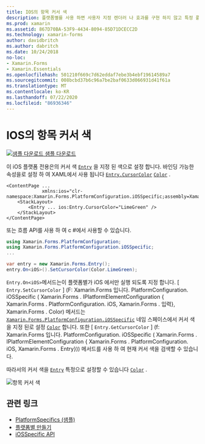 ```yaml
---
title: IOS의 항목 커서 색
description: 플랫폼별를 사용 하면 사용자 지정 렌더러 나 효과를 구현 하지 않고 특정 플랫폼 에서만 사용할 수 있는 기능을 사용할 수 있습니다. 이 문서에서는 항목의 커서 색을 설정 하는 iOS 플랫폼별를 사용 하는 방법을 설명 합니다.
ms.prod: xamarin
ms.assetid: 867D70BA-53F9-4434-8094-85D71DCECC2D
ms.technology: xamarin-forms
author: davidbritch
ms.author: dabritch
ms.date: 10/24/2018
no-loc:
- Xamarin.Forms
- Xamarin.Essentials
ms.openlocfilehash: 501210f669c7d62eddaf7ebe3b4ebf19614589a7
ms.sourcegitcommit: 008bcbd37b6c96a7be2baf0633d066931d41f61a
ms.translationtype: MT
ms.contentlocale: ko-KR
ms.lasthandoff: 07/22/2020
ms.locfileid: "86936346"
---
```

# <a name="entry-cursor-color-on-ios"></a>IOS의 항목 커서 색

[![샘플 다운로드](~/media/shared/download.png) 샘플 다운로드](https://docs.microsoft.com/samples/xamarin/xamarin-forms-samples/userinterface-platformspecifics)

이 iOS 플랫폼 전용은의 커서 색 [`Entry`](xref:Xamarin.Forms.Entry) 을 지정 된 색으로 설정 합니다. 바인딩 가능한 속성을로 설정 하 여 XAML에서 사용 됩니다 [`Entry.CursorColor`](xref:Xamarin.Forms.PlatformConfiguration.iOSSpecific.Entry.CursorColorProperty) [`Color`](xref:Xamarin.Forms.Color) .

```xaml
<ContentPage ...
             xmlns:ios="clr-namespace:Xamarin.Forms.PlatformConfiguration.iOSSpecific;assembly=Xamarin.Forms.Core">
    <StackLayout>
        <Entry ... ios:Entry.CursorColor="LimeGreen" />
    </StackLayout>
</ContentPage>
```

또는 흐름 API를 사용 하 여 c #에서 사용할 수 있습니다.

```csharp
using Xamarin.Forms.PlatformConfiguration;
using Xamarin.Forms.PlatformConfiguration.iOSSpecific;
...

var entry = new Xamarin.Forms.Entry();
entry.On<iOS>().SetCursorColor(Color.LimeGreen);
```

`Entry.On<iOS>`메서드는이 플랫폼별가 iOS 에서만 실행 되도록 지정 합니다. [ `Entry.SetCursorColor` ] (F: Xamarin.Forms 입니다. PlatformConfiguration. iOSSpecific ( Xamarin.Forms . IPlatformElementConfiguration { Xamarin.Forms . PlatformConfiguration. iOS, Xamarin.Forms . 입력}, Xamarin.Forms . Color) 메서드는 [`Xamarin.Forms.PlatformConfiguration.iOSSpecific`](xref:Xamarin.Forms.PlatformConfiguration.iOSSpecific) 네임 스페이스에서 커서 색을 지정 된로 설정 [`Color`](xref:Xamarin.Forms.Color) 합니다. 또한 [ `Entry.GetCursorColor` ] (f: Xamarin.Forms 입니다. PlatformConfiguration. iOSSpecific ( Xamarin.Forms . IPlatformElementConfiguration { Xamarin.Forms . PlatformConfiguration. iOS, Xamarin.Forms . Entry})) 메서드를 사용 하 여 현재 커서 색을 검색할 수 있습니다.

따라서의 커서 색을 [`Entry`](xref:Xamarin.Forms.Entry) 특정으로 설정할 수 있습니다 [`Color`](xref:Xamarin.Forms.Color) .

![항목 커서 색](entry-cursor-color-images/entry-cursorcolor.png)

## <a name="related-links"></a>관련 링크

- [PlatformSpecifics (샘플)](https://docs.microsoft.com/samples/xamarin/xamarin-forms-samples/userinterface-platformspecifics)
- [플랫폼별 만들기](~/xamarin-forms/platform/platform-specifics/index.md#creating-platform-specifics)
- [iOSSpecific API](xref:Xamarin.Forms.PlatformConfiguration.iOSSpecific)
